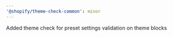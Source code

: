 ```yaml
---
'@shopify/theme-check-common': minor
---
```


Added theme check for preset settings validation on theme blocks
